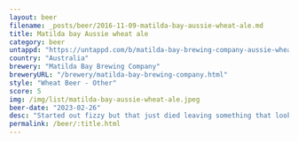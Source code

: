 ```yaml
---
layout: beer
filename: _posts/beer/2016-11-09-matilda-bay-aussie-wheat-ale.md
title: Matilda bay Aussie wheat ale
category: beer
untappd: "https://untappd.com/b/matilda-bay-brewing-company-aussie-wheat-ale/4870037"
country: "Australia"
brewery: "Matilda Bay Brewing Company"
breweryURL: "/brewery/matilda-bay-brewing-company.html"
style: "Wheat Beer - Other"
score: 5
img: /img/list/matilda-bay-aussie-wheat-ale.jpeg
beer-date: "2023-02-26"
desc: "Started out fizzy but that just died leaving something that looks like apple juice. Doesn’t taste at all like a wheat ale, more of a slightly tangy lager"
permalink: /beer/:title.html
---
```

